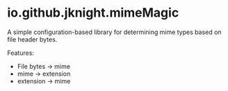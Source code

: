 # io.github.jknight.mimeMagic


A simple configuration-based library for determining mime types based on file header bytes.

Features:

* File bytes -> mime 
* mime -> extension
* extension -> mime
